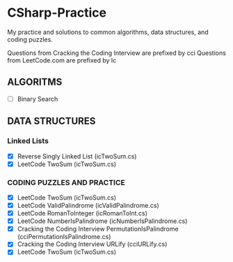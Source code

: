 # CSharp-Practice
My practice and solutions to common algorithms, data structures, and coding puzzles.

Questions from Cracking the Coding Interview are prefixed by cci
Questions from LeetCode.com are prefixed by lc

ALGORITMS
---------
- [ ] Binary Search

DATA STRUCTURES
---------------
### Linked Lists

- [X] Reverse Singly Linked List (icTwoSum.cs)
- [X] LeetCode TwoSum (icTwoSum.cs)

### CODING PUZZLES AND PRACTICE

- [X] LeetCode TwoSum (icTwoSum.cs)
- [X] LeetCode ValidPalindrome (icValidPalindrome.cs)
- [X] LeetCode RomanToInteger (icRomanToInt.cs)
- [X] LeetCode NumberIsPalindrome (icNumberIsPalindrome.cs)
- [X] Cracking the Coding Interview PermutationIsPalindrome (cciPermutationIsPalindrome.cs)
- [X] Cracking the Coding Interview URLify (cciURLify.cs)
- [X] LeetCode TwoSum (icTwoSum.cs)
